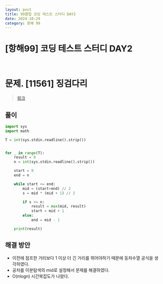 ```yaml
---
layout: post
title: 99클럽 코딩 테스트 스터디 DAY2
date: 2024-10-29
category: 항해 99 
---
```


# [항해99] 코딩 테스트 스터디 DAY2

<br>

# 문제. [11561] 징검다리
> [링크](https://www.acmicpc.net/problem/11561)




## 풀이

```python
import sys
import math

T = int(sys.stdin.readline().strip())


for _ in range(T):
    result = 0
    n = int(sys.stdin.readline().strip())

    start = 0
    end = n

    while start <= end:
        mid = (start+end) // 2
        s = mid * (mid + 1) // 2

        if s <= n:
            result = max(mid, result)
            start = mid + 1
        else:
            end = mid - 1

    print(result)
```

## 해결 방안
- 이전에 점프한 거리보다 1 이상 더 긴 거리를 뛰어야하기 때문에 등차수열 공식을 생각하였다. 
- 공차를 이분탐색의 mid로 설정해서 문제를 해결하였다.
- O(nlogn) 시간복잡도가 나왔다.